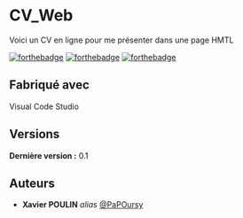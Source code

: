 # CV_Web
Voici un CV en ligne pour me présenter dans une page HMTL

[![forthebadge](https://forthebadge.com/images/badges/uses-html.svg)](https://forthebadge.com)  [![forthebadge](https://forthebadge.com/images/badges/uses-css.svg)](https://forthebadge.com)  [![forthebadge](https://forthebadge.com/images/badges/powered-by-coffee.svg)](https://forthebadge.com)

## Fabriqué avec

Visual Code Studio

## Versions

**Dernière version :** 0.1

## Auteurs

* **Xavier POULIN** _alias_ [@PaPOursy](https://github.com/PaPOursy)